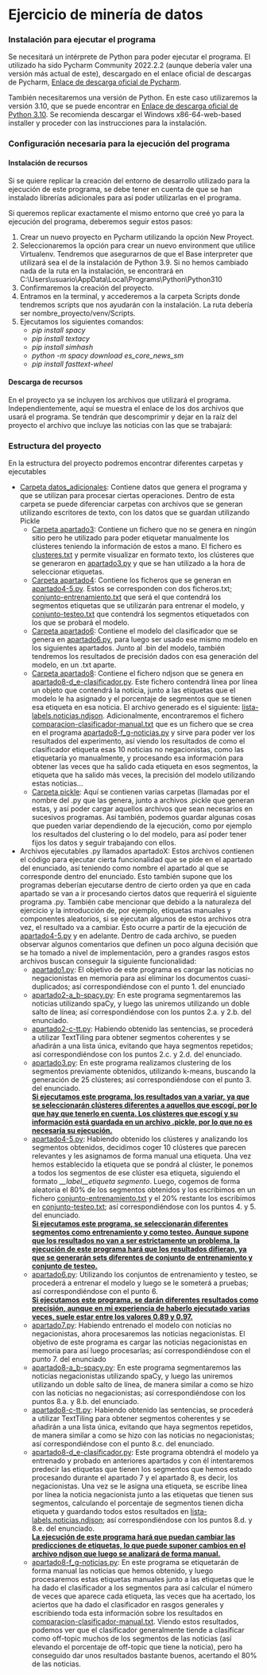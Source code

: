 # Ejercicio de minería de datos

<h3>Instalación para ejecutar el programa </h3>
<p>Se necesitará un intérprete de Python para poder ejecutar el programa. El utilizado ha sido Pycharm Community 2022.2.2 (aunque debería valer una versión más actual de este), descargado en el enlace oficial de descargas de Pycharm, <a href="https://www.jetbrains.com/pycharm/download/#section=windows">Enlace de descarga oficial de Pycharm</a>.</p>
<p>También necesitaremos una versión de Python. En este caso utilizaremos la versión 3.10, que se puede encontrar en <a href="https://www.python.org/downloads/release/python-3100/">Enlace de descarga oficial de Python 3.10</a>. Se recomienda descargar el Windows x86-64-web-based installer y proceder con las instrucciones para la instalación.</p>



<h3>Configuración necesaria para la ejecución del programa</h3>

<h4>Instalación de recursos</h4>
<p>Si se quiere replicar la creación del entorno de desarrollo utilizado para la ejecución de este programa, se debe tener en cuenta de que se han instalado librerías adicionales para así poder utilizarlas en el programa.</p>


<p>Si queremos replicar exactamente el mismo entorno que creé yo para la ejecución del programa, deberemos seguir estos pasos:</p>
<ol>
  <li>Crear un nuevo proyecto en Pycharm utilizando la opción New Proyect.</li>
  <li>Seleccionaremos la opción para crear un nuevo environment que utilice Virtualenv. Tendremos que asegurarnos de que el Base interpreter que utilizará sea el de la instalación de Python 3.9. Si no hemos cambiado nada de la ruta en la instalación, se encontrará en C:\Users\usuario\AppData\Local\Programs\Python\Python310</li>
  <li>Confirmaremos la creación del proyecto.</li>
  <li>Entramos en la terminal, y accederemos a la carpeta Scripts donde tendremos scripts que nos ayudarán con la instalación. La ruta debería ser nombre_proyecto/venv/Scripts.</li>
  <li>Ejecutamos los siguientes comandos:
    <ul>
      <li><i>pip install spacy</i></li>
      <li><i>pip install textacy</i></li>
      <li><i>pip install simhash</i></li>
      <li><i>python -m spacy download es_core_news_sm</i></li>
      <li><i>pip install fasttext-wheel</i></li>
    </ul>
  </li>
</ol>

<h4>Descarga de recursos</h4>
<p>En el proyecto ya se incluyen los archivos que utilizará el programa. Independientemente, aquí se muestra el enlace de los dos archivos que usará el programa. Se tendrán que descomprimir y dejar en la raíz del proyecto el archivo que incluye las noticias con las que se trabajará: </p>

<h3>Estructura del proyecto</h3>
<p>En la estructura del proyecto podremos encontrar diferentes carpetas y ejecutables</p>
<ul>
  <li><a href = "https://github.com/uo269412/mineria-datos/tree/main/datos_adicionales">Carpeta datos_adicionales</a>: Contiene datos que genera el programa y que se utilizan para procesar ciertas operaciones. Dentro de esta carpeta se puede diferenciar carpetas con archivos que se generan utilizando escritores de texto, con los datos que se guardan utilizando Pickle
  <ul>
  <li><a href = "https://github.com/uo269412/mineria-datos/tree/main/datos_adicionales/apartado3">Carpeta apartado3</a>: Contiene un fichero que no se genera en ningún sitio pero he utilizado para poder etiquetar manualmente los clústeres teniendo la información de estos a mano. El fichero es <a href = "https://github.com/uo269412/mineria-datos/blob/main/datos_adicionales/apartado3/clusteres.txt">clusteres.txt</a> y permite visualizar en formato texto, los clústeres que se generaron en <a href = "https://github.com/uo269412/mineria-datos/blob/main/apartado3.py">apartado3.py</a> y que se han utilizado a la hora de seleccionar etiquetas.</li>

  <li><a href = "https://github.com/uo269412/mineria-datos/tree/main/datos_adicionales/apartado4">Carpeta apartado4</a>: Contiene los ficheros que se generan en <a href = "https://github.com/uo269412/mineria-datos/blob/main/apartado4-5.py">apartado4-5.py</a>. Estos se corresponden con dos ficheros.txt; <a href = "https://github.com/uo269412/mineria-datos/blob/main/datos_adicionales/apartado4/conjunto-entrenamiento.txt">conjunto-entrenamiento.txt</a> que será el que contendrá los segmentos etiquetas que se utilizarán para entrenar el modelo, y <a href = "https://github.com/uo269412/mineria-datos/blob/main/datos_adicionales/apartado4/conjunto-testeo.txt">conjunto-testeo.txt</a> que contendrá los segmentos etiquetados con los que se probará el modelo.</li>
  
  <li><a href = "https://github.com/uo269412/mineria-datos/tree/main/datos_adicionales/apartado6">Carpeta apartado6</a>: Contiene el modelo del clasificador que se genera en  <a href = "https://github.com/uo269412/mineria-datos/blob/main/apartado6.py">apartado6.py</a>, para luego ser usado ese mismo modelo en los siguientes apartados. Junto al .bin del modelo, también tendremos los resultados de precisión dados con esa generación del modelo, en un .txt aparte.</li>
  

  <li><a href = "https://github.com/uo269412/mineria-datos/tree/main/datos_adicionales/apartado8">Carpeta apartado8</a>: Contiene el fichero ndjson que se genera en <a href = "https://github.com/uo269412/mineria-datos/blob/main/apartado8-d_e-clasificador.py">apartado8-d_e-clasificador.py</a>. Este fichero contendrá línea por línea un objeto que contendrá la noticia, junto a las etiquetas que el modelo le ha asignado y el porcentaje de segmentos que se tienen esa etiqueta en esa noticia. El archivo generado es el siguiente: <a href = "https://github.com/uo269412/mineria-datos/blob/main/datos_adicionales/apartado8/lista-labels.noticias.ndjson">lista-labels.noticias.ndjson</a>. Adicionalmente, encontraremos el fichero <a href = "https://github.com/uo269412/mineria-datos/blob/main/datos_adicionales/apartado8/lista-labels.noticias.ndjson">comparacion-clasificador-manual.txt</a> que es un fichero que se crea en el programa <a href = "https://github.com/uo269412/mineria-datos/blob/main/apartado8-f_g-noticias.py">apartado8-f_g-noticias.py</a> y sirve para poder ver los resultados del experimento, así viendo los resultados de como el clasificador etiqueta esas 10 noticias no negacionistas, como las etiquetaría yo manualmente, y procesando esa información para obtener las veces que ha salido cada etiqueta en esos segmentos, la etiqueta que ha salido más veces, la precisión del modelo utilizando estas noticias...</li>
    
  <li><a href = "https://github.com/uo269412/mineria-datos/tree/main/datos_adicionales/pickle">Carpeta pickle</a>: Aquí se contienen varias carpetas (llamadas por el nombre del .py que las genera, junto a archivos .pickle que generan estas, y así poder cargar aquellos archivos que sean necesarios en sucesivos programas. Así también, podemos guardar algunas cosas que pueden variar dependiendo de la ejecución, como por ejemplo los resultados del clustering o lo del modelo, para así poder tener fijos los datos y seguir trabajando con ellos.</li>
  </ul>  
  </li>
   
  <li>Archivos ejecutables .py llamados apartadoX: Estos archivos contienen el código para ejecutar cierta funcionalidad que se pide en el apartado del enunciado, así teniendo como nombre el apartado al que se corresponde dentro del enunciado. Esto también supone que los programas deberían ejecutarse dentro de cierto orden ya que en cada apartado se van a ir procesando ciertos datos que requerirá el siguiente programa .py. También cabe mencionar que debido a la naturaleza del ejercicio y la introducción de, por ejemplo, etiquetas manuales y componentes aleatorios, si se ejecutan algunos de estos archivos otra vez, el resultado va a cambiar. Esto ocurre a partir de la ejecución de <a href = "https://github.com/uo269412/mineria-datos/blob/main/apartado4-5.py">apartado4-5.py</a> y en adelante. Dentro de cada archivo, se pueden observar algunos comentarios que definen un poco alguna decisión que se ha tomado a nivel de implementación, pero a grandes rasgos estos archivos buscan conseguir la siguiente funcionalidad:
    <ul>
      <li><a href = "https://github.com/uo269412/mineria-datos/blob/main/apartado1.py">apartado1.py</a>: El objetivo de este programa es cargar las noticias no negacionistas en memoria para así eliminar los documentos cuasi-duplicados; así correspondiéndose con el punto 1. del enunciado</li>
      <li><a href = "https://github.com/uo269412/mineria-datos/blob/main/apartado2-a_b-spacy.py">apartado2-a_b-spacy.py</a>: En este programa segmentaremos las noticias utilizando spaCy, y luego las uniremos utilizando un doble salto de línea; así correspondiéndose con los puntos 2.a. y 2.b. del enunciado.</li>      
      <li><a href = "https://github.com/uo269412/mineria-datos/blob/main/apartado2-c-tt.py">apartado2-c-tt.py</a>: Habiendo obtenido las sentencias, se procederá a utilizar TextTiling para obtener segmentos coherentes y se añadirán a una lista única, evitando que haya segmentos repetidos; así correspondiéndose con los puntos 2.c. y 2.d. del enunciado.</li>      
      <li><a href = "https://github.com/uo269412/mineria-datos/blob/main/apartado3.py">apartado3.py</a>: En este programa realizamos clustering de los segmentos previamente obtenidos, utilizando k-means, buscando la generación de 25 clústeres; así correspondiéndose con el punto 3. del enunciado.<br><b><ins>Si ejecutamos este programa, los resultados van a variar, ya que se seleccionarán clústeres diferentes a aquellos que escogí, por lo que hay que tenerlo en cuenta. Los clústeres que escogí y su información está guardada en un archivo .pickle, por lo que no es necesaria su ejecución.</ins></b></li>   
      <li><a href = "https://github.com/uo269412/mineria-datos/blob/main/apartado4-5.py">apartado4-5.py</a>: Habiendo obtenido los clústeres y analizando los segmentos obtenidos, decidimos coger 10 clústeres que parecen relevantes y les asignamos de forma manual una etiqueta. Una vez hemos establecido la etiqueta que se pondrá al clúster, le ponemos a todos los segmentos de ese clúster esa etiqueta, siguiendo el formato <i>__label__etiqueta segmento</i>. Luego, cogemos de forma aleatoria el 80% de los segmentos obtenidos y los escribimos en un fichero <a href = "https://github.com/uo269412/mineria-datos/blob/main/datos_adicionales/apartado4/conjunto-entrenamiento.txt">conjunto-entrenamiento.txt</a> y el 20% restante los escribimos en <a href = "https://github.com/uo269412/mineria-datos/blob/main/datos_adicionales/apartado4/conjunto-testeo.txt">conjunto-testeo.txt</a>; así correspondiéndose con los puntos 4. y 5. del enunciado. <br> <b><ins>Si ejecutamos este programa, se seleccionarán diferentes segmentos como entrenamiento y como testeo. Aunque supone que los resultados no van a ser estrictamente un problema, la ejecución de este programa hará que los resultados difieran, ya que se generarán sets diferentes de conjunto de entrenamiento y conjunto de testeo.</ins></b></li>    
 <li><a href = "https://github.com/uo269412/mineria-datos/blob/main/apartado6.py">apartado6.py</a>: Utilizando los conjuntos de entrenamiento y testeo, se procederá a entrenar el modelo y luego se le someterá a pruebas; así correspondiéndose con el punto 6. <br> <b><ins>Si ejecutamos este programa, se darán diferentes resultados como precisión, aunque en mi experiencia de haberlo ejecutado varias veces, suele estar entre los valores 0.89 y 0.97.</ins></b></li>    
  <li><a href = "https://github.com/uo269412/mineria-datos/blob/main/apartado7.py">apartado7.py</a>: Habiendo entrenado el modelo con noticias no negacionistas, ahora procesaremos las noticias negacionistas. El objetivo de este programa es cargar las noticias negacionistas en memoria para así luego procesarlas; así correspondiéndose con el punto 7. del enunciado</li>
 <li><a href = "https://github.com/uo269412/mineria-datos/blob/main/apartado8-a_b-spacy.py">apartado8-a_b-spacy.py</a>: En este programa segmentaremos las noticias negacionistas utilizando spaCy, y luego las uniremos utilizando un doble salto de línea, de manera similar a como se hizo con las noticias no negacionistas; así correspondiéndose con los puntos 8.a. y 8.b. del enunciado.</li> 
 <li><a href = "https://github.com/uo269412/mineria-datos/blob/main/apartado8-c-tt.py">apartado8-c-tt.py</a>: Habiendo obtenido las sentencias, se procederá a utilizar TextTiling para obtener segmentos coherentes y se añadirán a una lista única, evitando que haya segmentos repetidos, de manera similar a como se hizo con las noticias no negacionistas; así correspondiéndose con el punto 8.c. del enunciado.</li>       
  <li><a href = "https://github.com/uo269412/mineria-datos/blob/main/apartado8-d_e-clasificador.py">apartado8-d_e-clasificador.py</a>: Este programa obtendrá el modelo ya entrenado y probado en anteriores apartados y con él intentaremos predecir las etiquetas que tienen los segmentos que hemos estado procesando durante el apartado 7 y el apartado 8, es decir, los negacionistas. Una vez se le asigna una etiqueta, se escribe línea por línea la noticia negacionista junto a las etiquetas que tienen sus segmentos, calculando el porcentaje de segmentos tienen dicha etiqueta y guardando todos estos resultados en <a href = "https://github.com/uo269412/mineria-datos/blob/main/datos_adicionales/apartado8/lista-labels.noticias.ndjson">lista-labels.noticias.ndjson</a>; así correspondiéndose con los puntos 8.d. y 8.e. del enunciado. <br> <b><ins>La ejecución de este programa hará que puedan cambiar las predicciones de etiquetas, lo que puede suponer cambios en el archivo ndjson que luego se analizará de forma manual.</ins></b></li> 
    <li><a href = "https://github.com/uo269412/mineria-datos/blob/main/apartado8-f_g-noticias.py">apartado8-f_g-noticias.py</a>: En este programa se etiquetarán de forma manual las noticias que hemos obtenido, y luego procesaremos estas etiquetas manuales junto a las etiquetas que le ha dado el clasificador a los segmentos para así calcular el número de veces que aparece cada etiqueta, las veces que ha acertado, los aciertos que ha dado el clasificador en rasgos generales y escribiendo toda esta información sobre los resultados en <a href = "https://github.com/uo269412/mineria-datos/blob/main/datos_adicionales/apartado8/lista-labels.noticias.ndjson">comparacion-clasificador-manual.txt</a>. Viendo estos resultados, podemos ver que el clasificador generalmente tiende a clasificar como off-topic muchos de los segmentos de las noticias (así elevando el porcentaje de off-topic que tiene la noticia), pero ha conseguido dar unos resultados bastante buenos, acertando el 80% de las noticias.</li> 
    </ul>
  </li>
</ul>
